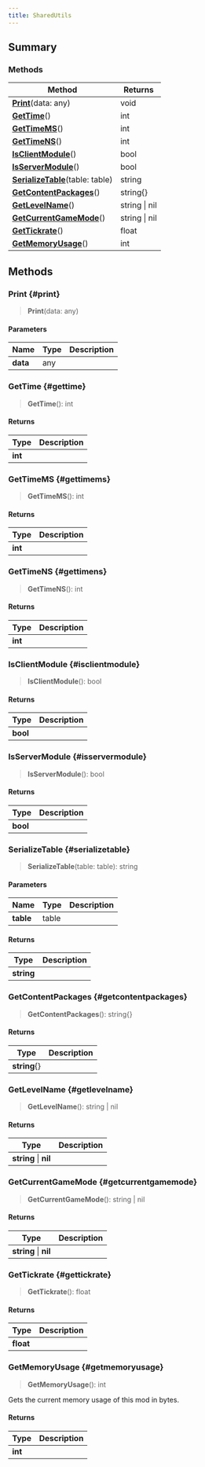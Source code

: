 ```yaml
---
title: SharedUtils
---
```


## Summary

### Methods

| Method | Returns |
| ------ | ------- |
| **[Print](#print)**(data: any) | void |
| **[GetTime](#gettime)**() | int |
| **[GetTimeMS](#gettimems)**() | int |
| **[GetTimeNS](#gettimens)**() | int |
| **[IsClientModule](#isclientmodule)**() | bool |
| **[IsServerModule](#isservermodule)**() | bool |
| **[SerializeTable](#serializetable)**(table: table) | string |
| **[GetContentPackages](#getcontentpackages)**() | string{} |
| **[GetLevelName](#getlevelname)**() | string \| nil |
| **[GetCurrentGameMode](#getcurrentgamemode)**() | string \| nil |
| **[GetTickrate](#gettickrate)**() | float |
| **[GetMemoryUsage](#getmemoryusage)**() | int |

## Methods

### Print {#print}

> **Print**(data: any)

#### Parameters

| Name | Type | Description |
| ---- | ---- | ----------- |
| **data** | any |  |

### GetTime {#gettime}

> **GetTime**(): int

#### Returns

| Type | Description |
| ---- | ----------- |
| **int** |  |

### GetTimeMS {#gettimems}

> **GetTimeMS**(): int

#### Returns

| Type | Description |
| ---- | ----------- |
| **int** |  |

### GetTimeNS {#gettimens}

> **GetTimeNS**(): int

#### Returns

| Type | Description |
| ---- | ----------- |
| **int** |  |

### IsClientModule {#isclientmodule}

> **IsClientModule**(): bool

#### Returns

| Type | Description |
| ---- | ----------- |
| **bool** |  |

### IsServerModule {#isservermodule}

> **IsServerModule**(): bool

#### Returns

| Type | Description |
| ---- | ----------- |
| **bool** |  |

### SerializeTable {#serializetable}

> **SerializeTable**(table: table): string

#### Parameters

| Name | Type | Description |
| ---- | ---- | ----------- |
| **table** | table |  |

#### Returns

| Type | Description |
| ---- | ----------- |
| **string** |  |

### GetContentPackages {#getcontentpackages}

> **GetContentPackages**(): string{}

#### Returns

| Type | Description |
| ---- | ----------- |
| **string**{} |  |

### GetLevelName {#getlevelname}

> **GetLevelName**(): string \| nil

#### Returns

| Type | Description |
| ---- | ----------- |
| **string** \| **nil** |  |

### GetCurrentGameMode {#getcurrentgamemode}

> **GetCurrentGameMode**(): string \| nil

#### Returns

| Type | Description |
| ---- | ----------- |
| **string** \| **nil** |  |

### GetTickrate {#gettickrate}

> **GetTickrate**(): float

#### Returns

| Type | Description |
| ---- | ----------- |
| **float** |  |

### GetMemoryUsage {#getmemoryusage}

> **GetMemoryUsage**(): int

Gets the current memory usage of this mod in bytes.

#### Returns

| Type | Description |
| ---- | ----------- |
| **int** |  |

